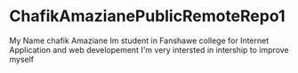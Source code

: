 # ChafikAmazianePublicRemoteRepo1
My Name chafik Amaziane Im student in Fanshawe college for Internet Application and web developement I'm very intersted in intership to improve myself 
